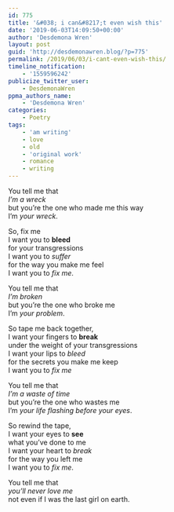 ```yaml
---
id: 775
title: '&#038; i can&#8217;t even wish this'
date: '2019-06-03T14:09:50+00:00'
author: 'Desdemona Wren'
layout: post
guid: 'http://desdemonawren.blog/?p=775'
permalink: /2019/06/03/i-cant-even-wish-this/
timeline_notification:
    - '1559596242'
publicize_twitter_user:
    - DesdemonaWren
ppma_authors_name:
    - 'Desdemona Wren'
categories:
    - Poetry
tags:
    - 'am writing'
    - love
    - old
    - 'original work'
    - romance
    - writing
---
```


You tell me that  
*I’m a wreck*  
but you’re the one who made me this way  
I’m *your wreck*.

So, fix me  
I want you to **bleed**  
for your transgressions  
I want you to *suffer*  
for the way you make me feel  
I want you to *fix me*.

You tell me that  
*I’m broken*  
but you’re the one who broke me  
I’m *your problem*.

So tape me back together,  
I want your fingers to **break**  
under the weight of your transgressions  
I want your lips to *bleed*  
for the secrets you make me keep  
I want you to *fix me*

You tell me that  
*I’m a waste of time*  
but you’re the one who wastes me  
I’m *your life flashing before your eyes*.

So rewind the tape,  
I want your eyes to **see**  
what you’ve done to me  
I want your heart to *break*  
for the way you left me  
I want you to *fix me*.

You tell me that  
*you’ll never love me*  
not even if I was the last girl on earth.